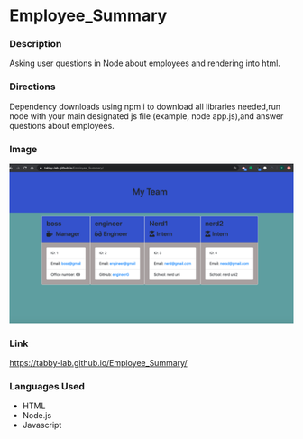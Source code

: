 # Employee_Summary

### Description
Asking user questions in Node about employees and rendering into html.

### Directions
Dependency downloads using npm i to download all libraries needed,run node with your main designated js file (example, node app.js),and answer questions about employees.

### Image
![img](/image.png)

### Link
https://tabby-lab.github.io/Employee_Summary/

### Languages Used
* HTML
* Node.js
* Javascript

